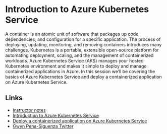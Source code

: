 # Introduction to Azure Kubernetes Service


A container is an atomic unit of software that packages up code, dependencies, and configuration for a specific application. The process of deploying, updating, monitoring, and removing containers introduces many challenges. Kubernetes is a portable, extensible open-source platform for automating deployment, scaling, and the management of containerized workloads. Azure Kubernetes Service (AKS) manages your hosted Kubernetes environment and makes it simple to deploy and manage containerized applications in Azure. In this session we’ll be covering the basics of Azure Kubernetes Service and deploy a containerized application on Azure Kubernetes Service.


## Links

- [Instructor notes](https://github.com/madebygps/linux-notes/tree/main/english/intro-to-aks)
- [Introduction to Azure Kubernetes Service](https://docs.microsoft.com/learn/modules/intro-to-azure-kubernetes-service/)
- [Deploy a containerized application on Azure Kubernetes Service](https://docs.microsoft.com/learn/modules/aks-deploy-container-app/)
- [Gwyn Pena-Siguenza Twitter](https://twitter.com/madebygps)

